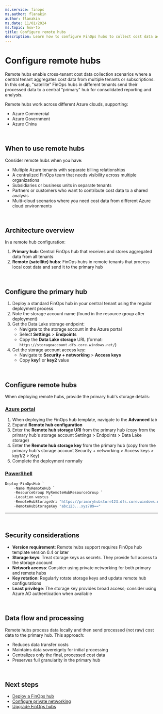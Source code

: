 ```yaml
---
ms.service: finops
ms.author: flanakin
author: flanakin
ms.date: 11/01/2024
ms.topic: how-to
title: Configure remote hubs
description: Learn how to configure FinOps hubs to collect cost data across multiple Azure tenants and clouds using remote hub functionality.
---
```


# Configure remote hubs

Remote hubs enable cross-tenant cost data collection scenarios where a central tenant aggregates cost data from multiple tenants or subscriptions. In this setup, "satellite" FinOps hubs in different tenants send their processed data to a central "primary" hub for consolidated reporting and analysis.

Remote hubs work across different Azure clouds, supporting:
- Azure Commercial
- Azure Government 
- Azure China

<br>

## When to use remote hubs

Consider remote hubs when you have:

- Multiple Azure tenants with separate billing relationships
- A centralized FinOps team that needs visibility across multiple organizations
- Subsidiaries or business units in separate tenants
- Partners or customers who want to contribute cost data to a shared analysis
- Multi-cloud scenarios where you need cost data from different Azure cloud environments

<br>

## Architecture overview

In a remote hub configuration:

1. **Primary hub**: Central FinOps hub that receives and stores aggregated data from all tenants
2. **Remote (satellite) hubs**: FinOps hubs in remote tenants that process local cost data and send it to the primary hub

<br>

## Configure the primary hub

1. Deploy a standard FinOps hub in your central tenant using the regular deployment process
2. Note the storage account name (found in the resource group after deployment)
3. Get the Data Lake storage endpoint:
   - Navigate to the storage account in the Azure portal
   - Select **Settings** > **Endpoints**
   - Copy the **Data Lake storage** URL (format: `https://storageaccount.dfs.core.windows.net/`)
4. Get the storage account access key:
   - Navigate to **Security + networking** > **Access keys**
   - Copy **key1** or **key2** value

<br>

## Configure remote hubs

When deploying remote hubs, provide the primary hub's storage details:

### [Azure portal](#tab/azure-portal)

1. When deploying the FinOps hub template, navigate to the **Advanced** tab
2. Expand **Remote hub configuration**
3. Enter the **Remote hub storage URI** from the primary hub (copy from the primary hub's storage account Settings > Endpoints > Data Lake storage)
4. Enter the **Remote hub storage key** from the primary hub (copy from the primary hub's storage account Security + networking > Access keys > key1/2 > Key)
5. Complete the deployment normally

### [PowerShell](#tab/powershell)

```powershell
Deploy-FinOpsHub `
    -Name MyRemoteHub `
    -ResourceGroup MyRemoteHubResourceGroup `
    -Location westus `
    -RemoteHubStorageUri "https://primaryhubstore123.dfs.core.windows.net/" `
    -RemoteHubStorageKey "abc123...xyz789=="
```

---

<br>

## Security considerations

- **Version requirement**: Remote hubs support requires FinOps hub template version 0.4 or later
- **Storage keys**: Treat storage keys as secrets. They provide full access to the storage account
- **Network access**: Consider using private networking for both primary and remote hubs
- **Key rotation**: Regularly rotate storage keys and update remote hub configurations
- **Least privilege**: The storage key provides broad access; consider using Azure AD authentication when available

<br>

## Data flow and processing

Remote hubs process data locally and then send processed (not raw) cost data to the primary hub. This approach:

- Reduces data transfer costs
- Maintains data sovereignty for initial processing
- Centralizes only the final, processed cost data
- Preserves full granularity in the primary hub

<br>

## Next steps

- [Deploy a FinOps hub](deploy.md)
- [Configure private networking](private-networking.md)
- [Upgrade FinOps hubs](upgrade.md)